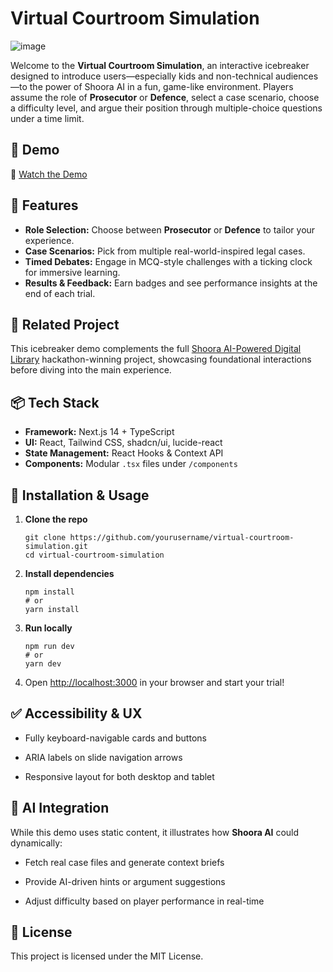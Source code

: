 # Virtual Courtroom Simulation
![image](https://github.com/user-attachments/assets/2834bee2-18f7-42bd-9aa9-df6bab9b2190)


Welcome to the **Virtual Courtroom Simulation**, an interactive icebreaker designed to introduce users—especially kids and non-technical audiences—to the power of Shoora AI in a fun, game-like environment. Players assume the role of **Prosecutor** or **Defence**, select a case scenario, choose a difficulty level, and argue their position through multiple-choice questions under a time limit.

## 🎥 Demo
🔗 [Watch the Demo](https://www.canva.com/design/DAGrRGkm8k4/tgPC_3eLKzOhClsjSOexAw/watch?utm_content=DAGrRGkm8k4&utm_campaign=designshare&utm_medium=link2&utm_source=uniquelinks&utlId=ha8cb4d610f)

## 🚀 Features

- **Role Selection:** Choose between **Prosecutor** or **Defence** to tailor your experience.
- **Case Scenarios:** Pick from multiple real-world-inspired legal cases.
- **Timed Debates:** Engage in MCQ-style challenges with a ticking clock for immersive learning.
- **Results & Feedback:** Earn badges and see performance insights at the end of each trial.

## 🔗 Related Project

This icebreaker demo complements the full [Shoora AI-Powered Digital Library](https://github.com/j-shafeeqa/Shoora-AI-Powered-Digital-Library) hackathon-winning project, showcasing foundational interactions before diving into the main experience.

## 📦 Tech Stack

- **Framework:** Next.js 14 + TypeScript
- **UI:** React, Tailwind CSS, shadcn/ui, lucide-react
- **State Management:** React Hooks & Context API
- **Components:** Modular `.tsx` files under `/components`

🔧 Installation & Usage
-----------------------

1.  **Clone the repo**
    
        git clone https://github.com/yourusername/virtual-courtroom-simulation.git
        cd virtual-courtroom-simulation
    
2.  **Install dependencies**
    
        npm install
        # or
        yarn install
    
3.  **Run locally**
    
        npm run dev
        # or
        yarn dev
    
4.  Open [http://localhost:3000](http://localhost:3000) in your browser and start your trial!

✅ Accessibility & UX
--------------------

*   Fully keyboard-navigable cards and buttons
    
*   ARIA labels on slide navigation arrows
    
*   Responsive layout for both desktop and tablet
    

🤖 AI Integration
-----------------

While this demo uses static content, it illustrates how **Shoora AI** could dynamically:

*   Fetch real case files and generate context briefs
    
*   Provide AI-driven hints or argument suggestions
    
*   Adjust difficulty based on player performance in real-time

📜 License
----------

This project is licensed under the MIT License.

